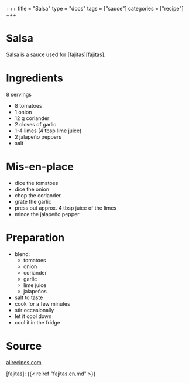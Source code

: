 +++
title = "Salsa"
type = "docs"
tags = ["sauce"]
categories = ["recipe"]
+++

# Salsa

Salsa is a sauce used for [fajitas][fajitas].

# Ingredients

8 servings

- 8 tomatoes
- 1 onion
- 12 g coriander
- 2 cloves of garlic
- 1-4 limes (4 tbsp lime juice)
- 2 jalapeño peppers
- salt

# Mis-en-place

- dice the tomatoes
- dice the onion
- chop the coriander
- grate the garlic
- press out approx. 4 tbsp juice of the limes
- mince the jalapeño pepper

# Preparation

- blend:
    - tomatoes
    - onion
    - coriander
    - garlic
    - lime juice
    - jalapeños
- salt to taste
- cook for a few minutes
- stir occasionally
- let it cool down
- cool it in the fridge

# Source

[allrecipes.com][allrecipes-salsa]

[allrecipes-salsa]: https://www.allrecipes.com/recipe/16542/salsa/
[fajitas]: {{< relref "fajitas.en.md" >}}
